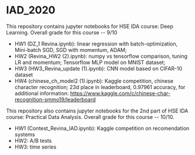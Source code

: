 # IAD_2020
This repository contains jupyter notebooks for HSE IDA course: Deep Learning. Overall grade for this course -- 9/10
* HW1 (DZ_1 Revina.ipynb): linear regression with batch-optimization, Mini-batch SGD, SGD with momentum, ADAM; 
* HW2 (Revina_HW2 (2).ipynb): numpy vs tensorflow comparison, tuning LR and momentum; Tensorflow MLP model on MNIST dataset; 
* HW3 (HW3_Revina_update (1).ipynb): CNN model based on CIFAR-10 dataset
* HW4 (chinese_ch_model2 (1).ipynb): Kaggle competition,  chinese character recognition; 23d place in leaderboard, 0.97961 accuracy, for additional information: https://www.kaggle.com/c/chinese-char-recognition-smmo19/leaderboard

This repository also contains jupyter notebooks for the 2nd part of HSE IDA course: Practical Data Analysis. Overall grade for this course -- 10/10.
* HW1 (Contest_Revina_IAD.ipynb): Kaggle competition on recomendation systems 
* HW2: A/B tests 
* HW3: time series 
